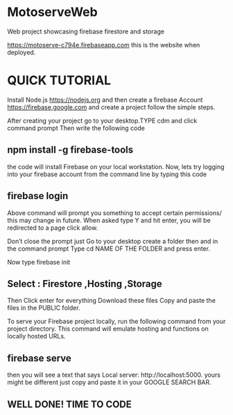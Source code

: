 # MotoserveWeb
Web project showcasing firebase firestore and storage

https://motoserve-c794e.firebaseapp.com this is the website when deployed.

# QUICK TUTORIAL

Install Node.js https://nodejs.org and then create a firebase Account https://firebase.google.com and create a project follow the simple steps. 

After creating your project go to your desktop.TYPE cdm and click command prompt Then write the following code

## npm install -g firebase-tools

the code will install Firebase on your local workstation. 
Now, lets try logging into your firebase account from the command line by typing this code

## firebase login

Above command will prompt you something to accept certain permissions/ this may change in future.
When asked type Y and hit enter, you will be redirected to a page click allow.

Don’t close the prompt just Go to your desktop create a folder then and in the command prompt
Type cd NAME OF THE FOLDER and press enter.

Now type firebase init

## Select : Firestore ,Hosting ,Storage

Then Click enter for everything
Download these files Copy and paste the files in the PUBLIC folder.

To serve your Firebase project locally, run the following command from your project directory. This command will emulate hosting and functions on locally hosted URLs.
## firebase serve
then you will see a text that says Local server: http://localhost:5000.
yours might be different just copy and paste it in your GOOGLE SEARCH BAR.
## WELL DONE! TIME TO CODE







